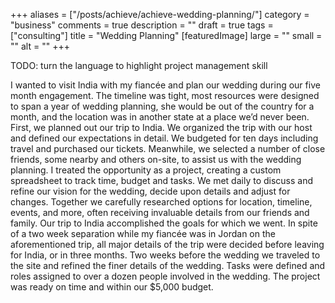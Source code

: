 +++
aliases = ["/posts/achieve/achieve-wedding-planning/"]
category = "business"
comments = true
description = ""
draft = true
tags = ["consulting"]
title = "Wedding Planning"
[featuredImage]
  large = ""
  small = ""
  alt   = ""
+++

TODO: turn the language to highlight project management skill

I wanted to visit India with my fiancée and plan our wedding during our five month engagement.  The timeline was tight, most resources were designed to span a year of wedding planning, she would be out of the country for a month, and the location was in another state at a place we’d never been.  First, we planned out our trip to India.  We organized the trip with our host and defined our expectations in detail.  We budgeted for ten days including travel and purchased our tickets.  Meanwhile, we selected a number of close friends, some nearby and others on-site, to assist us with the wedding planning.  I treated the opportunity as a project, creating a custom spreadsheet to track time, budget and tasks.  We met daily to discuss and refine our vision for the wedding, decide upon details and adjust for changes.  Together we carefully researched options for location, timeline, events, and more, often receiving invaluable details from our friends and family.  Our trip to India accomplished the goals for which we went.  In spite of a two week separation while my fiancée was in Jordan on the aforementioned trip, all major details of the trip were decided before leaving for India, or in three months.  Two weeks before the wedding we traveled to the site and refined the finer details of the wedding.  Tasks were defined and roles assigned to over a dozen people involved in the wedding.  The project was ready on time and within our $5,000 budget.
